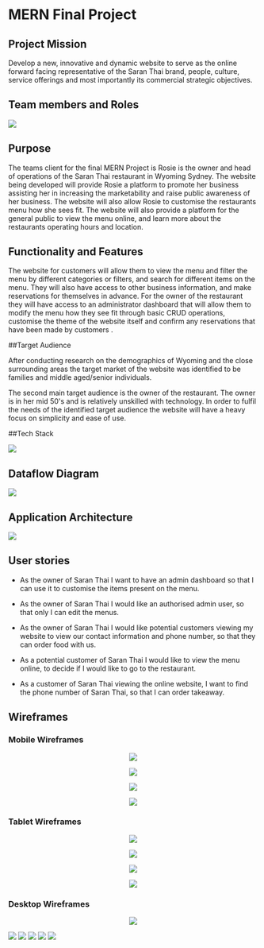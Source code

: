 # MERN Final Project 

## Project Mission

Develop a new, innovative and dynamic website to serve as the online forward facing representative of the Saran Thai brand, people, culture, service offerings and most importantly its commercial strategic objectives. 

## Team members and Roles

<img src="./IMG/Team diagram.png">



## Purpose 

The teams client for the final MERN Project is Rosie is the owner and head of operations of the Saran Thai restaurant in Wyoming Sydney. The website being developed will provide Rosie a platform to promote her business assisting her in increasing the marketability and raise public awareness of her business.  The website will also allow Rosie to customise the restaurants menu how she sees fit. The website will also provide a platform for the general public to view the menu online, and learn more about the restaurants operating hours and location.

## Functionality and Features

The website for customers will allow them to view the menu and filter the menu by different categories or filters, and search for different items on the menu. They will also have access to  other business information, and make reservations for themselves in advance. For the owner of the restaurant they will have access to an administrator dashboard  that will allow them to modify the menu how they see fit through basic CRUD operations, customise the theme of the website itself and confirm any reservations that have been made by customers . 

##Target Audience

After conducting research on the demographics of Wyoming and the close surrounding areas the target market of the website was identified to be families and middle aged/senior individuals. 

The second main target audience is the owner of the restaurant. The owner is in her mid 50's and is relatively unskilled with technology.  In order to fulfil the needs of the identified target audience the website will have a heavy focus on simplicity and ease of use.  



##Tech Stack

<img src="./IMG/MERN tech stack.png">



## Dataflow Diagram

<img src="./IMG/saran dataflow.png">



## Application Architecture

<img src="./IMG/Website architecture.png">

## User stories

- As the owner of Saran Thai I want to have an admin dashboard so that I can use it to customise the items present on the menu.

- As the owner of Saran Thai I would like an authorised admin user, so that only I can edit the menus.

- As the owner of Saran Thai I would like potential customers viewing my website to view our contact information and phone number, so that they can order food with us.

- As a potential customer of Saran Thai I would like to view the menu online, to decide if I would like to go to the restaurant.

- As a customer of Saran Thai viewing the online website, I want to find the phone number of Saran Thai, so that I can order takeaway.

## Wireframes



### Mobile Wireframes



<p align='center'><img src="./IMG/Annotated wirefames/mobile_homepage_user_admin.png"></p>

<p align='center'><img src="./IMG/Annotated wirefames/mobile_menupage_admin.png"></p>

<p align='center'><img src="./IMG/Annotated wirefames/mobile_menupage_admin.png"></p>

<p align='center'><img src="./IMG/Annotated wirefames/mobile_sign_in_sign_up.png"></p>

### Tablet Wireframes 

<p align='center'><img src="./IMG/Annotated wirefames/tablet_homepage_user_admin.png"></p>
<p align='center'><img src="./IMG/Annotated wirefames/tablet_menupage_user_admin.png"></p>

<p align='center'><img src="./IMG/Annotated wirefames/tablet_sign_in.png"></p>

<p align='center'><img src="./IMG/Annotated wirefames/tablet_sign_up.png"></p>





### Desktop Wireframes



<p align='center'><img src="./IMG/Annotated wirefames/desktop_homepage_admin.png"/></p>

<img src="./IMG/Annotated wirefames/desktop_homepage_user.png">





<img src="./IMG/Annotated wirefames/desktop_menupage_admin.png"/>



<img src="./IMG/Annotated wirefames/desktop_menupage_user.png">



<img src="./IMG/Annotated wirefames/desktop_sign_in.png">



<img src="./IMG/Annotated wirefames/desktop_sign_up.png">
